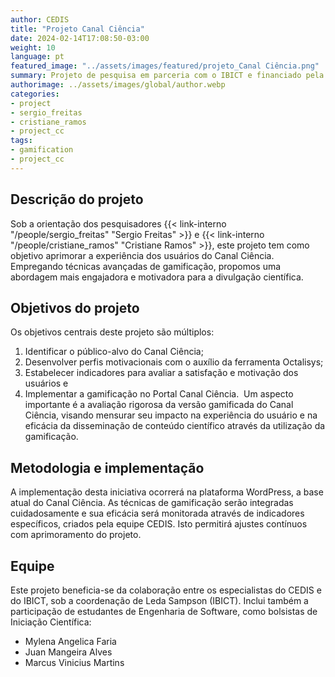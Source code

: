 ```yaml
---
author: CEDIS
title: "Projeto Canal Ciência"
date: 2024-02-14T17:08:50-03:00
weight: 10
language: pt
featured_image: "../assets/images/featured/projeto_Canal Ciência.png"
summary: Projeto de pesquisa em parceria com o IBICT e financiado pela FINATEC, com objetivo de aprimorar a experiência dos usuários do Canal Ciência através do uso da gamificação. 
authorimage: ../assets/images/global/author.webp
categories: 
- project
- sergio_freitas
- cristiane_ramos
- project_cc
tags: 
- gamification
- project_cc
---
```


## Descrição do projeto

Sob a orientação dos pesquisadores {{< link-interno "/people/sergio_freitas" "Sergio Freitas" >}} e {{< link-interno "/people/cristiane_ramos" "Cristiane Ramos" >}}, este projeto tem como objetivo aprimorar a experiência dos usuários do Canal Ciência. Empregando técnicas avançadas de gamificação, propomos uma abordagem mais engajadora e motivadora para a divulgação científica.
## Objetivos do projeto

Os objetivos centrais deste projeto são múltiplos:
1. Identificar o público-alvo do Canal Ciência;
2. Desenvolver perfis motivacionais com o auxílio da ferramenta Octalisys;
3. Estabelecer indicadores para avaliar a satisfação e motivação dos usuários e
4. Implementar a gamificação no Portal Canal Ciência. 
Um aspecto importante é a avaliação rigorosa da versão gamificada do Canal Ciência, visando mensurar seu impacto na experiência do usuário e na eficácia da disseminação de conteúdo científico através da utilização da gamificação.
## Metodologia e implementação

A implementação desta iniciativa ocorrerá na plataforma WordPress, a base atual do Canal Ciência. As técnicas de gamificação serão integradas cuidadosamente e sua eficácia será monitorada através de indicadores específicos, criados pela equipe CEDIS. Isto permitirá ajustes contínuos com aprimoramento do projeto.
## Equipe

Este projeto beneficia-se da colaboração entre os especialistas do CEDIS e do IBICT, sob a coordenação de Leda Sampson (IBICT). Inclui também a participação de estudantes de Engenharia de Software, como bolsistas de Iniciação Científica:
- Mylena Angelica Faria
- Juan Mangeira Alves
- Marcus Vinicius Martins